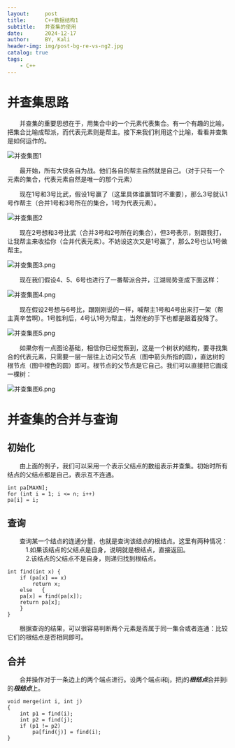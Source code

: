 ```yaml
---
layout:     post
title:      C++数据结构1
subtitle:   并查集的使用
date:       2024-12-17
author:     BY, Kali
header-img: img/post-bg-re-vs-ng2.jpg
catalog: true
tags:
    - C++
---
```


# 并查集思路  
&emsp;&emsp;并查集的重要思想在于，用集合中的一个元素代表集合。有一个有趣的比喻，把集合比喻成帮派，而代表元素则是帮主。接下来我们利用这个比喻，看看并查集是如何运作的。


![并查集图1](https://s2.loli.net/2024/12/23/HefERrJhALokO6p.png)

&emsp;&emsp;最开始，所有大侠各自为战。他们各自的帮主自然就是自己。（对于只有一个元素的集合，代表元素自然是唯一的那个元素）

&emsp;&emsp;现在1号和3号比武，假设1号赢了（这里具体谁赢暂时不重要），那么3号就认1号作帮主（合并1号和3号所在的集合，1号为代表元素）。

![并查集图2](https://s2.loli.net/2024/12/23/dE963JLyTeSbKOC.png)

&emsp;&emsp;现在2号想和3号比武（合并3号和2号所在的集合），但3号表示，别跟我打，让我帮主来收拾你（合并代表元素）。不妨设这次又是1号赢了，那么2号也认1号做帮主。

![并查集图3.png](https://s2.loli.net/2024/12/23/RwsgCkhjM4ZcHbm.png)


&emsp;&emsp;现在我们假设4、5、6号也进行了一番帮派合并，江湖局势变成下面这样：

![并查集图4.png](https://s2.loli.net/2024/12/23/I7Y3uNS2kcWsAtz.png)

&emsp;&emsp;现在假设2号想与6号比，跟刚刚说的一样，喊帮主1号和4号出来打一架（帮主真辛苦啊）。1号胜利后，4号认1号为帮主，当然他的手下也都是跟着投降了。

![并查集图5.png](https://s2.loli.net/2024/12/23/rhCpuJDlNzYZRU2.png)

&emsp;&emsp;如果你有一点图论基础，相信你已经觉察到，这是一个树状的结构，要寻找集合的代表元素，只需要一层一层往上访问父节点（图中箭头所指的圆），直达树的根节点（图中橙色的圆）即可。根节点的父节点是它自己。我们可以直接把它画成一棵树：

![并查集图6.png](https://s2.loli.net/2024/12/23/2IAY68a7nTBFdw9.png)

# 并查集的合并与查询 
## 初始化
&emsp;&emsp;由上面的例子，我们可以采用一个表示父结点的数组表示并查集。初始时所有结点的父结点都是自己，表示互不连通。 

	int pa[MAXN];
	for (int i = 1; i <= n; i++)
	pa[i] = i;

## 查询
&emsp;&emsp;查询某一个结点的连通分量，也就是查询该结点的根结点。这里有两种情况：   
&emsp;&emsp;&emsp;1.如果该结点的父结点是自身，说明就是根结点，直接返回。    
&emsp;&emsp;&emsp;2.该结点的父结点不是自身，则递归找到根结点。    

	int find(int x) {   
	    if (pa[x] == x)   
	        return x;   
	    else   {
		pa[x] = find(pa[x]);
		return pa[x];
	    }
	}   
&emsp;&emsp;根据查询的结果，可以很容易判断两个元素是否属于同一集合或者连通：比较它们的根结点是否相同即可。   

## 合并 

&emsp;&emsp;合并操作对于一条边上的两个端点进行。设两个端点i和j，把j的***根结点***合并到i的***根结点***上。  

	void merge(int i, int j)
	{
	    int p1 = find(i);
	    int p2 = find(j);
	    if (p1 != p2)
	        pa[find(j)] = find(i);
	}